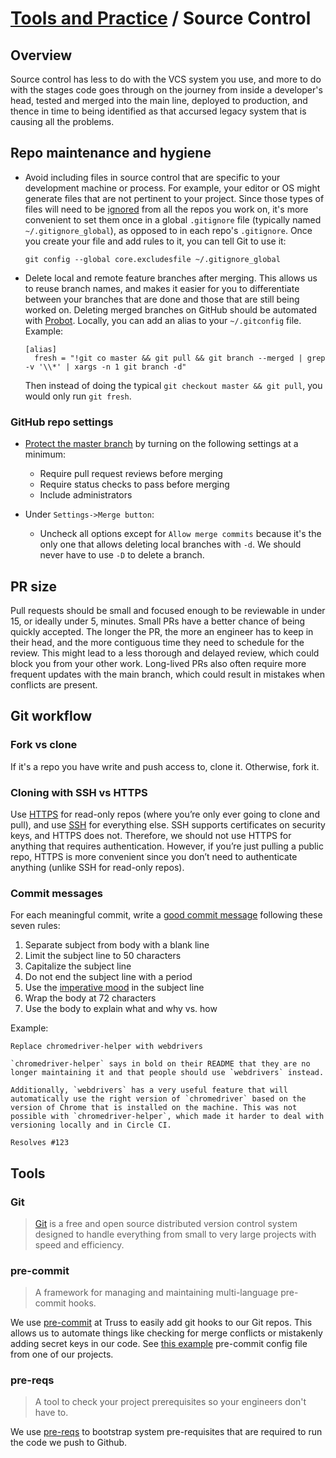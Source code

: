 # [Tools and Practice](../README.md) / Source Control

## Overview

Source control has less to do with the VCS system you use, and more to do with the stages code goes through on the journey from inside a developer's head, tested and merged into the main line, deployed to production, and thence in time to being identified as that accursed legacy system that is causing all the problems.

## Repo maintenance and hygiene

* Avoid including files in source control that are specific to your development
machine or process. For example, your editor or OS might generate files that are
not pertinent to your project. Since those types of files will need to be
[ignored](https://help.github.com/en/github/using-git/ignoring-files) from all
the repos you work on, it's more convenient to set them once in a global
`.gitignore` file (typically named `~/.gitignore_global`), as opposed to in each
repo's `.gitignore`. Once you create your file and add rules to it, you can tell
Git to use it:

  ```
  git config --global core.excludesfile ~/.gitignore_global
  ```

* Delete local and remote feature branches after merging. This allows us to
reuse branch names, and makes it easier for you to differentiate between
your branches that are done and those that are still being worked on. Deleting
merged branches on GitHub should be automated with [Probot]. Locally, you can
add an alias to your `~/.gitconfig` file. Example:

  ```
  [alias]
    fresh = "!git co master && git pull && git branch --merged | grep -v '\\*' | xargs -n 1 git branch -d"
  ```

  Then instead of doing the typical `git checkout master && git pull`, you would
  only run `git fresh`.

[Probot]: https://probot.github.io/apps/delete-merged-branch/

### GitHub repo settings

* [Protect the master branch](https://help.github.com/en/articles/configuring-protected-branches)
by turning on the following settings at a minimum:

  * Require pull request reviews before merging
  * Require status checks to pass before merging
  * Include administrators

* Under `Settings->Merge button`:
  * Uncheck all options except for `Allow merge commits` because it's the only
  one that allows deleting local branches with `-d`. We should never have to use
  `-D` to delete a branch.

## PR size

Pull requests should be small and focused enough to be reviewable in under 15,
or ideally under 5, minutes. Small PRs have a better chance of being quickly
accepted. The longer the PR, the more an engineer has to keep in their head, and
the more contiguous time they need to schedule for the review. This might lead
to a less thorough and delayed review, which could block you from your other
work. Long-lived PRs also often require more frequent updates with the main
branch, which could result in mistakes when conflicts are present.

## Git workflow

### Fork vs clone

If it's a repo you have write and push access to, clone it. Otherwise, fork it.

### Cloning with SSH vs HTTPS

Use [HTTPS] for read-only repos (where you’re only ever going to clone and pull),
and use [SSH] for everything else. SSH supports certificates on security keys,
and HTTPS does not. Therefore, we should not use HTTPS for anything that requires
authentication. However, if you’re just pulling a public repo, HTTPS is more
convenient since you don’t need to authenticate anything (unlike SSH for
read-only repos).

[SSH]: https://help.github.com/en/articles/generating-a-new-ssh-key-and-adding-it-to-the-ssh-agent
[HTTPS]: https://help.github.com/en/github/creating-cloning-and-archiving-repositories/cloning-a-repository

### Commit messages

For each meaningful commit, write a
[good commit message](https://chris.beams.io/posts/git-commit/) following these
seven rules:

1. Separate subject from body with a blank line
2. Limit the subject line to 50 characters
3. Capitalize the subject line
4. Do not end the subject line with a period
5. Use the [imperative mood] in the subject line
6. Wrap the body at 72 characters
7. Use the body to explain what and why vs. how

Example:

```
Replace chromedriver-helper with webdrivers

`chromedriver-helper` says in bold on their README that they are no
longer maintaining it and that people should use `webdrivers` instead.

Additionally, `webdrivers` has a very useful feature that will
automatically use the right version of `chromedriver` based on the
version of Chrome that is installed on the machine. This was not
possible with `chromedriver-helper`, which made it harder to deal with
versioning locally and in Circle CI.

Resolves #123
```

[imperative mood]: https://en.wikipedia.org/wiki/Imperative_mood

## Tools

### Git

> [Git](https://git-scm.com/) is a free and open source distributed version control system designed to handle everything from small to very large projects with speed and efficiency.

### pre-commit

> A framework for managing and maintaining multi-language pre-commit hooks.

We use [pre-commit](https://pre-commit.com/) at Truss to easily add git hooks to our Git repos. This allows us to automate things like checking for merge conflicts or mistakenly adding secret keys in our code. See [this example](https://github.com/trussworks/circleci-docker-primary/blob/master/.pre-commit-config.yaml) pre-commit config file from one of our projects.

### pre-reqs

> A tool to check your project prerequisites so your engineers don't have to.

We use [pre-reqs](https://github.com/trussworks/prereqs) to bootstrap system pre-requisites that are required to run the code we push to Github.

<!---
## Contents

* [Branch Management](./branches.md)
* [Pull Requests and Code reviews](./prs.md)

--->
